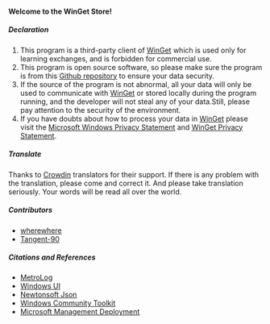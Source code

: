#### Welcome to the WinGet Store!

##### Declaration
1. This program is a third-party client of [WinGet](https://github.com/microsoft/winget-cli) which is used only for learning exchanges, and is forbidden for commercial use.
2. This program is open source software, so please make sure the program is from this [Github repository](https://github.com/wherewhere/WinGet-Store) to ensure your data security.
3. If the source of the program is not abnormal, all your data will only be used to communicate with [WinGet](https://github.com/microsoft/winget-cli) or stored locally during the program running, and the developer will not steal any of your data.Still, please pay attention to the security of the environment.
4. If you have doubts about how to process your data in [WinGet](https://github.com/microsoft/winget-cli) please visit the [Microsoft Windows Privacy Statement](https://support.microsoft.com/help/4468236/diagnostics-feedback-and-privacy-in-windows-10-microsoft-privacy) and [WinGet Privacy Statement](https://github.com/microsoft/winget-cli/blob/master/PRIVACY.md).

##### Translate
Thanks to [Crowdin](https://crowdin.com/project/winget-store "Crowdin") translators for their support. If there is any problem with the translation, please come and correct it. And please take translation seriously. Your words will be read all over the world.

##### Contributors
- [wherewhere](https://github.com/wherewhere)
- [Tangent-90](https://github.com/Tangent-90)

##### Citations and References
- [MetroLog](https://github.com/novotnyllc/MetroLog "MetroLog")
- [Windows UI](https://github.com/microsoft/microsoft-ui-xaml "Windows UI")
- [Newtonsoft Json](https://www.newtonsoft.com/json "Newtonsoft Json")
- [Windows Community Toolkit](https://github.com/CommunityToolkit/WindowsCommunityToolkit "Windows Community Toolkit")
- [Microsoft Management Deployment](https://github.com/microsoft/winget-cli "Microsoft Management Deployment")